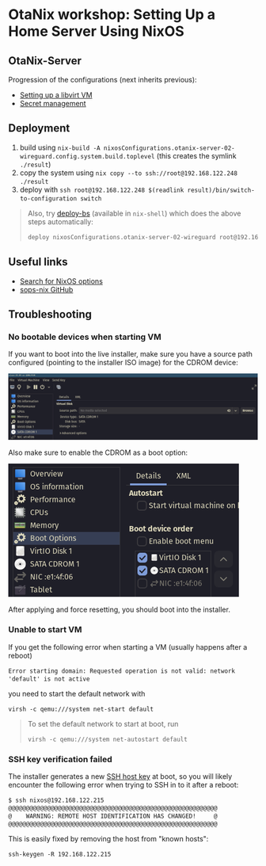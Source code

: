 # OtaNix workshop: Setting Up a Home Server Using NixOS

## OtaNix-Server

Progression of the configurations (next inherits previous):

- [Setting up a libvirt VM](./otanix-server/00-initial/)
- [Secret management](./otanix-server/01-secrets/)
<!-- - [`secrets`](./otanix-server/secrets/default.nix): adds sops-nix to manage secrets -->
<!-- - [`02-wireguard`](./otanix-server/02-wireguard/default.nix): using sops-nix to provide the private key, this system sets up a WireGuard VPN -->
<!-- - [`03-nginx`](./otanix-server/03-nginx/default.nix): sets up 03-nginx + self-signed TLS for serving web-based services -->
<!-- - [`04-vaultwarden`](./otanix-server/04-vaultwarden/default.nix): runs 04-vaultwarden behind 03-nginx that's configured to be a TLS-terminating reverse-proxy -->

## Deployment

1. build using `nix-build -A nixosConfigurations.otanix-server-02-wireguard.config.system.build.toplevel` (this creates the symlink `./result`)
1. copy the system using `nix copy --to ssh://root@192.168.122.248 ./result`
1. deploy with `ssh root@192.168.122.248 $(readlink result)/bin/switch-to-configuration switch`

> Also, try [deploy-bs](https://github.com/xhalo32/deploy-bs) (available in `nix-shell`) which does the above steps automatically:
>
> ```sh
> deploy nixosConfigurations.otanix-server-02-wireguard root@192.168.122.248
> ```

## Useful links

- [Search for NixOS options](https://search.nixos.org/options?)
- [sops-nix GitHub](https://github.com/Mic92/sops-nix)

## Troubleshooting

### No bootable devices when starting VM

If you want to boot into the live installer, make sure you have a source path configured (pointing to the installer ISO image) for the CDROM device:

![](images/libvirt-cdrom.png)

Also make sure to enable the CDROM as a boot option:

![](images/libvirt-boot-options.png)

After applying and force resetting, you should boot into the installer.

### Unable to start VM

If you get the following error when starting a VM (usually happens after a reboot)

```
Error starting domain: Requested operation is not valid: network 'default' is not active
```

you need to start the default network with

```
virsh -c qemu:///system net-start default
```

> To set the default network to start at boot, run
> ```
> virsh -c qemu:///system net-autostart default
> ```

### SSH key verification failed

The installer generates a new [SSH host key](https://www.ssh.com/academy/ssh/host-key) at boot, so you will likely encounter the following error when trying to SSH in to it after a reboot:

```
$ ssh nixos@192.168.122.215
@@@@@@@@@@@@@@@@@@@@@@@@@@@@@@@@@@@@@@@@@@@@@@@@@@@@@@@@@@@
@    WARNING: REMOTE HOST IDENTIFICATION HAS CHANGED!     @
@@@@@@@@@@@@@@@@@@@@@@@@@@@@@@@@@@@@@@@@@@@@@@@@@@@@@@@@@@@
```

This is easily fixed by removing the host from "known hosts":

```
ssh-keygen -R 192.168.122.215
```